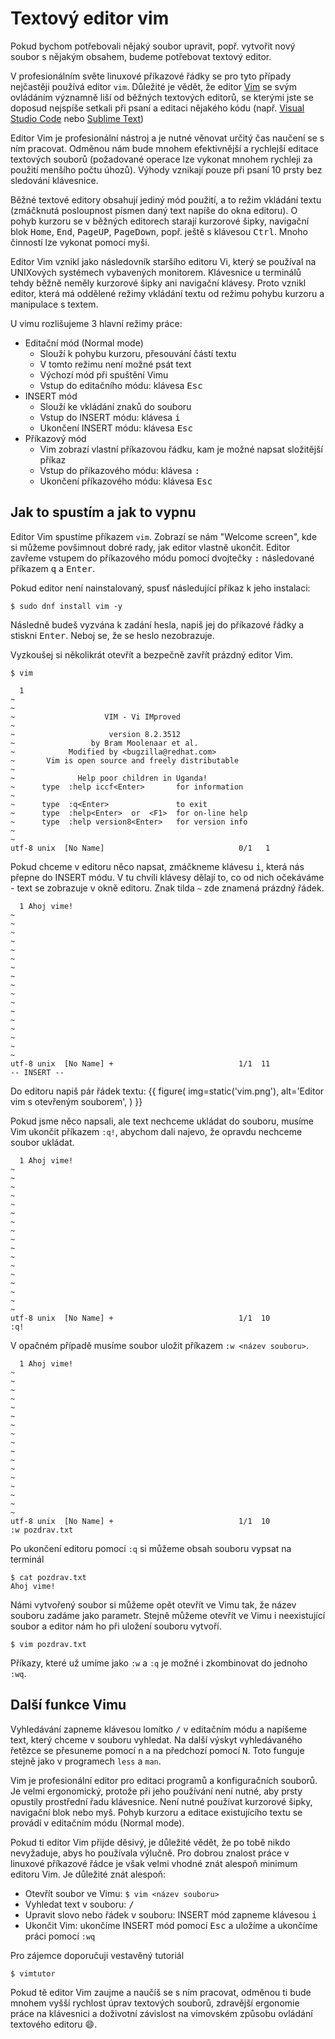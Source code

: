 # Textový editor vim

Pokud bychom potřebovali nějaký soubor upravit, popř. vytvořit nový soubor s
nějakým obsahem, budeme potřebovat textový editor.

V profesionálním světe linuxové příkazové řádky se pro tyto případy nejčastěji
používá editor `vim`. Důležité je vědět, že editor [Vim](https://www.vim.org/)
se svým ovládáním významně liší od běžných textových editorů, se kterými jste
se doposud nejspíše setkali při psaní a editaci nějakého kódu (např. [Visual
Studio Code](https://code.visualstudio.com/) nebo [Sublime
Text](https://www.sublimetext.com/))

Editor Vim je profesionální nástroj a je nutné věnovat určitý čas naučení se s
ním pracovat. Odměnou nám bude mnohem efektivnější a rychlejší editace
textových souborů (požadované operace lze vykonat mnohem rychleji za použití
menšího počtu úhozů). Výhody vznikají pouze při psaní 10 prsty bez sledování
klávesnice.

Běžné textové editory obsahují jediný mód použití, a to režim vkládání textu
(zmáčknutá posloupnost písmen daný text napíše do okna editoru). O pohyb
kurzoru se v běžných editorech starají kurzorové šipky, navigační blok
<kbd>Home</kbd>, <kbd>End</kbd>, <kbd>PageUP</kbd>, <kbd>PageDown</kbd>, popř.
ještě s klávesou <kbd>Ctrl</kbd>. Mnoho činností lze vykonat pomocí myši.

Editor Vim vznikl jako následovník staršího editoru Vi, který se používal na
UNIXových systémech vybavených monitorem. Klávesnice u terminálů tehdy běžně
neměly kurzorové šipky ani navigační klávesy. Proto vznikl editor, která má
oddělené režimy vkládání textu od režimu pohybu kurzoru a manipulace s textem.

U vimu rozlišujeme 3 hlavní režimy práce:

* Editační mód (Normal mode)
    * Slouží k pohybu kurzoru, přesouvání částí textu
    * V tomto režimu není možné psát text
    * Výchozí mód při spuštění Vimu
    * Vstup do editačního módu: klávesa <kbd>Esc</kbd>
* INSERT mód
    * Slouží ke vkládání znaků do souboru
    * Vstup do INSERT módu: klávesa <kbd>i</kbd>
    * Ukončení INSERT módu: klávesa <kbd>Esc</kbd>
* Příkazový mód
    * Vim zobrazí vlastní příkazovou řádku, kam je možné napsat složitější
      příkaz
    * Vstup do příkazového módu: klávesa <kbd>:</kbd>
    * Ukončení příkazového módu: klávesa <kbd>Esc</kbd>

## Jak to spustím a jak to vypnu

Editor Vim spustíme příkazem `vim`. Zobrazí se nám "Welcome screen", kde si
můžeme povšimnout dobré rady, jak editor vlastně ukončit. Editor zavřeme
vstupem do příkazového módu pomocí dvojtečky <kbd>:</kbd> následované příkazem
<kbd>q</kbd> a <kbd>Enter</kbd>.

Pokud editor není nainstalovaný, spusť následující příkaz k jeho instalaci:

```console
$ sudo dnf install vim -y
```
Následně budeš vyzvána k zadání hesla, napiš jej do příkazové řádky a stiskni
<kbd>Enter</kbd>. Neboj se, že se heslo nezobrazuje.

Vyzkoušej si několikrát otevřít a bezpečně zavřít prázdný editor Vim.

```console
$ vim
```

```console
  1                                                        
~                                                          
~                                                          
~                    VIM - Vi IMproved                     
~                                                          
~                     version 8.2.3512                     
~                 by Bram Moolenaar et al.                 
~            Modified by <bugzilla@redhat.com>             
~       Vim is open source and freely distributable        
~                                                          
~              Help poor children in Uganda!               
~      type  :help iccf<Enter>       for information       
~                                                          
~      type  :q<Enter>               to exit               
~      type  :help<Enter>  or  <F1>  for on-line help      
~      type  :help version8<Enter>   for version info      
~                                                          
~                                                          
utf-8 unix  [No Name]                              0/1   1
```

Pokud chceme v editoru něco napsat, zmáčkneme klávesu <kbd>i</kbd>, která nás
přepne do INSERT módu. V tu chvíli klávesy dělají to, co od nich očekáváme -
text se zobrazuje v okně editoru. Znak tilda `~` zde znamená prázdný řádek.

```console
  1 Ahoj vime!                                             
~                                                          
~                                                          
~                                                          
~                                                          
~                                                          
~                                                          
~                                                          
~                                                          
~                                                          
~                                                          
~                                                          
~                                                          
~                                                          
~                                                          
~                                                          
~                                                          
~                                                          
utf-8 unix  [No Name] +                            1/1  11 
-- INSERT --                                               
```

Do editoru napiš pár řádek textu:
{{ figure(
  img=static('vim.png'),
  alt='Editor vim s otevřeným souborem',
) }}

Pokud jsme něco napsali, ale text nechceme ukládat do souboru, musíme Vim
ukončit příkazem `:q!`, abychom dali najevo, že opravdu nechceme soubor
ukládat.

```console
  1 Ahoj vime!                                             
~                                                          
~                                                          
~                                                          
~                                                          
~                                                          
~                                                          
~                                                          
~                                                          
~                                                          
~                                                          
~                                                          
~                                                          
~                                                          
~                                                          
~                                                          
~                                                          
~                                                          
utf-8 unix  [No Name] +                            1/1  10 
:q!
```

V opačném případě musíme soubor uložit příkazem `:w <název souboru>`.

```console
  1 Ahoj vime!                                             
~                                                          
~                                                          
~                                                          
~                                                          
~                                                          
~                                                          
~                                                          
~                                                          
~                                                          
~                                                          
~                                                          
~                                                          
~                                                          
~                                                          
~                                                          
~                                                          
~                                                          
utf-8 unix  [No Name] +                            1/1  10 
:w pozdrav.txt
```

Po ukončení editoru pomocí `:q` si můžeme obsah souboru vypsat na terminál

```console
$ cat pozdrav.txt
Ahoj vime!
```

Námi vytvořený soubor si můžeme opět otevřít ve Vimu tak, že název souboru
zadáme jako parametr. Stejně můžeme otevřít ve Vimu i neexistující soubor a
editor nám ho při uložení souboru vytvoří.

```console
$ vim pozdrav.txt
```

Příkazy, které už umíme jako `:w` a `:q` je možné i zkombinovat do jednoho
`:wq`.

## Další funkce Vimu

Vyhledávání zapneme klávesou lomítko <kbd>/</kbd> v editačním módu a napíšeme
text, který chceme v souboru vyhledat. Na další výskyt vyhledávaného řetězce se
přesuneme pomocí <kbd>n</kbd> a na předchozí pomocí <kbd>N</kbd>. Toto funguje
stejně jako v programech `less` a `man`.

Vim je profesionální editor pro editaci programů a konfiguračních souborů. Je
velmi ergonomický, protože při jeho používání není nutné, aby prsty opustily
prostřední řadu klávesnice. Není nutné používat kurzorové šipky, navigační blok
nebo myš. Pohyb kurzoru a editace existujícího textu se provádí v editačním
módu (Normal mode).

Pokud ti editor Vim přijde děsivý, je důležité vědět, že po tobě nikdo
nevyžaduje, abys ho používala výlučně. Pro dobrou znalost práce v linuxové
příkazové řádce je však velmi vhodné znát alespoň minimum editoru Vim. Je
důležité znát alespoň:

* Otevřít soubor ve Vimu: `$ vim <název souboru>`
* Vyhledat text v souboru: <kbd>/</kbd>
* Upravit slovo nebo řádek v souboru: INSERT mód zapneme klávesou <kbd>i</kbd>
* Ukončit Vim: ukončíme INSERT mód pomocí <kbd>Esc</kbd> a uložíme a ukončíme
  práci pomocí `:wq`

Pro zájemce doporučuji vestavěný tutoriál

```console
$ vimtutor
```

Pokud tě editor Vim zaujme a naučíš se s ním pracovat, odměnou ti bude
mnohem vyšší rychlost úprav textových souborů, zdravější ergonomie práce na
klávesnici a doživotní závislost na vimovském způsobu ovládání textového
editoru 😄.

